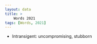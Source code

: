 ```yaml
---
layout: data
title: >
    Words 2021
tags: [Words, 2021]
---
```


	
<head>
	<meta charset="utf-8">
<title> 
		
A torus knot

</title>
	
<style>
			body { margin: 0; }
</style>
	
</head>
	
<body>


<script type="module">

            // Find the latest version by visiting https://unpkg.com/three. The URL will
            // redirect to the newest stable release.
  import * as THREE from 'https://unpkg.com/three/build/three.module.js';
			
var scene = new THREE.Scene();
var camera = new THREE.PerspectiveCamera(10, window.innerWidth / window.innerHeight, 1, 1000);
camera.position.set(0, 0, 1000);
camera.lookAt(new THREE.Vector3(0, 0, 0));

var renderer = new THREE.WebGLRenderer();
renderer.setSize(window.innerWidth, window.innerHeight);
document.body.appendChild(renderer.domElement);



var geometry = new THREE.TorusKnotGeometry(100, 30, 50, 10); 
var material = new THREE.MeshPhysicalMaterial({
  color: 0x194c7f,
  polygenOffset: true,
  polygenOffsetFactor: 1,
  polygenOffsetUnits: 1
});
var torus = new THREE.Mesh(geometry, material);
scene.add(torus);
scene.background = new THREE.Color( 0xFFFFFF )

var wireFrameGeometry = new THREE.EdgesGeometry(torus.geometry);
var wireFrameMaterial = new THREE.LineBasicMaterial({ color: 0xaaaaaa })
var wireFrame = new THREE.LineSegments(wireFrameGeometry, wireFrameMaterial);
torus.add(wireFrame);


var light = new THREE.PointLight( 0xffffff, 100, 950);
light.position.set(0, 1000, 500);
scene.add(light);
var light = new THREE.PointLight( 0xffffff, 100, 950);
light.position.set(0, -1000, 500);
scene.add(light);
var light = new THREE.PointLight( 0xffffff, 5, 90);
light.position.set(0, 0, 500);
scene.add(light);


function animation() {
  camera.lookAt(new THREE.Vector3(0, 0, 0));
  renderer.render(scene, camera);
  torus.rotation.x += 0.01;
  torus.rotation.y += 0.01;
  torus.position.y = -50;
  torus.position.z = 500;
  requestAnimationFrame(animation);
}

animation();
setupDraggableEvents();

function setupDraggableEvents() {
  var hammer = new Hammer(document.getElementsByTagName('canvas')[0]);
  hammer.on('pan', function(event) {
    torus.rotation.y += event.velocityX / 10;
    torus.rotation.x += event.velocityY / 10;
  });
}
		
</script>

</body>


* Intransigent: uncompromising, stubborn



